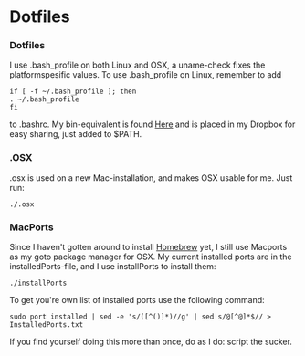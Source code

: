 Dotfiles
========



### Dotfiles
I use .bash_profile on both Linux and OSX, a uname-check fixes the platformspesific values.
To use .bash_profile on Linux, remember to add 

    if [ -f ~/.bash_profile ]; then
    . ~/.bash_profile
    fi
to .bashrc.
My bin-equivalent is found [Here](https://github.com/andmos/Scripts) and is placed in my Dropbox for easy sharing, just added to
$PATH.

### .OSX
.osx is used on a new Mac-installation, and makes OSX usable for me.
Just run:

    ./.osx

### MacPorts
Since I haven't gotten around to install [Homebrew](http://brew.sh/) yet, I still use Macports as my goto package manager for OSX. My current installed ports are in the installedPorts-file, and I use installPorts to install them:

    ./installPorts

To get you're own list of installed ports use the following command: 

    sudo port installed | sed -e 's/([^()]*)//g' | sed s/@[^@]*$// > InstalledPorts.txt

If you find yourself doing this more than once, do as I do: script the sucker.
